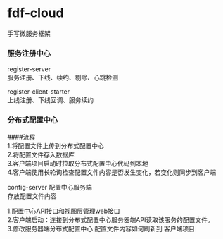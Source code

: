 # fdf-cloud

手写微服务框架

### 服务注册中心

register-server  
服务注册、下线、续约、剔除、心跳检测

register-client-starter  
上线注册、下线回调、服务续约


### 分布式配置中心
####流程  
1.将配置文件上传到分布式配置中心  
2.将配置文件存入数据库  
3.客户端项目启动时拉取分布式配置中心代码到本地  
4.客户端使用长轮询检查配置文件内容是否发生变化，若变化则同步到客户端  


config-server 配置中心服务端  
存放配置文件内容  

1.配置中心API接口和视图层管理web接口   
2.客户端启动：连接到分布式配置中心服务器端API读取该服务的配置文件。  
3.修改服务器端分布式配置中心 配置文件内容如何刷新到 客户端项目  


